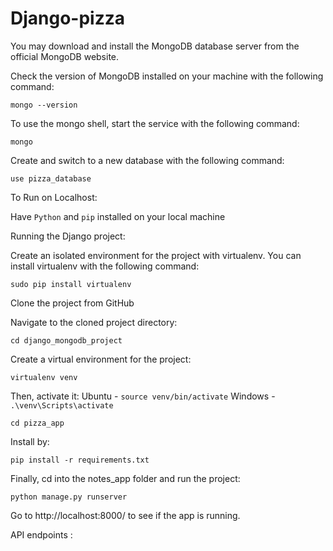 # Django-pizza
You may download and install the MongoDB database server from the official MongoDB website.

Check the version of MongoDB installed on your machine with the following command:
```
mongo --version
```
To use the mongo shell, start the service with the following command:
```
mongo
```

Create and switch to a new database with the following command:
```
use pizza_database
```

To Run on Localhost:

Have ```Python``` and ```pip``` installed on your local machine

Running the Django project:

Create an isolated environment for the project with virtualenv.
You can install virtualenv with the following command:
```
sudo pip install virtualenv
```

Clone the project from GitHub

Navigate to the cloned project directory:
```
cd django_mongodb_project
```

Create a virtual environment for the project:
```
virtualenv venv
```
Then, activate it:
Ubuntu - ```source venv/bin/activate```
Windows - ```.\venv\Scripts\activate```

```
cd pizza_app
```
Install by:
```
pip install -r requirements.txt
```
Finally, cd into the notes_app folder and run the project:
```
python manage.py runserver
```
Go to http://localhost:8000/ to see if the app is running.

API endpoints :


